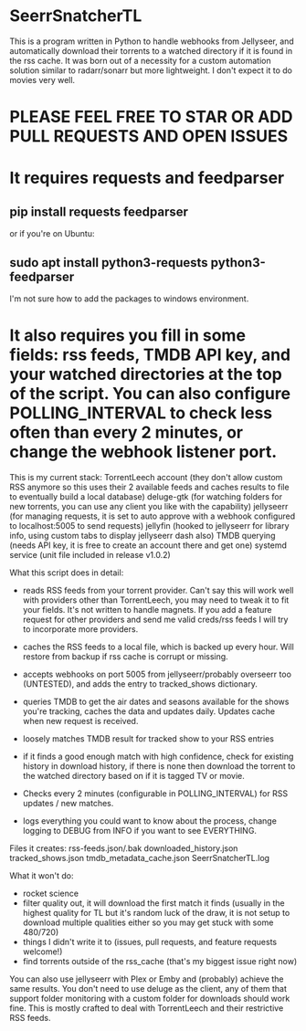 # SeerrSnatcherTL
This is a program written in Python to handle webhooks from Jellyseer, and automatically download their torrents to a watched directory if it is found in the rss cache.
It was born out of a necessity for a custom automation solution similar to radarr/sonarr but more lightweight. 
I don't expect it to do movies very well. 
# PLEASE FEEL FREE TO STAR OR ADD PULL REQUESTS AND OPEN ISSUES

# It requires requests and feedparser
## pip install requests feedparser 
or if you're on Ubuntu: 
## sudo apt install python3-requests python3-feedparser
I'm not sure how to add the packages to windows environment.
# It also requires you fill in some fields: rss feeds, TMDB API key, and your watched directories at the top of the script. You can also configure POLLING_INTERVAL to check less often than every 2 minutes, or change the webhook listener port.

This is my current stack:
TorrentLeech account (they don't allow custom RSS anymore so this uses their 2 available feeds and caches results to file to eventually build a local database)
deluge-gtk (for watching folders for new torrents, you can use any client you like with the capability)
jellyseerr (for managing requests, it is set to auto approve with a webhook configured to localhost:5005 to send requests)
jellyfin (hooked to jellyseerr for library info, using custom tabs to display jellyseerr dash also)
TMDB querying (needs API key, it is free to create an account there and get one)
systemd service (unit file included in release v1.0.2)

What this script does in detail:

- reads RSS feeds from your torrent provider. Can't say this will work well with providers other than TorrentLeech, you may need to tweak it to fit your fields. It's not written to handle magnets. If you add a feature request for other providers and send me valid creds/rss feeds I will try to incorporate more providers.

- caches the RSS feeds to a local file, which is backed up every hour. Will restore from backup if rss cache is corrupt or missing.

- accepts webhooks on port 5005 from jellyseerr/probably overseerr too (UNTESTED), and adds the entry to tracked_shows dictionary.

- queries TMDB to get the air dates and seasons available for the shows you're tracking, caches the data and updates daily. Updates cache when new request is received.

- loosely matches TMDB result for tracked show to your RSS entries

- if it finds a good enough match with high confidence, check for existing history in download history, if there is none then download the torrent to the watched directory based on if it is tagged TV or movie.

- Checks every 2 minutes (configurable in POLLING_INTERVAL) for RSS updates / new matches.

- logs everything you could want to know about the process, change logging to DEBUG from INFO if you want to see EVERYTHING.

Files it creates:
rss-feeds.json/.bak
downloaded_history.json
tracked_shows.json
tmdb_metadata_cache.json
SeerrSnatcherTL.log

What it won't do:
- rocket science
- filter quality out, it will download the first match it finds (usually in the highest quality for TL but it's random luck of the draw, it is not setup to download multiple qualities either so you may get stuck with some 480/720)
- things I didn't write it to (issues, pull requests, and feature requests welcome!)
- find torrents outside of the rss_cache (that's my biggest issue right now)
  
You can also use jellyseerr with Plex or Emby and (probably) achieve the same results. You don't need to use deluge as the client, any of them that support folder monitoring with a custom folder for downloads should work fine. This is mostly crafted to deal with TorrentLeech and their restrictive RSS feeds.
